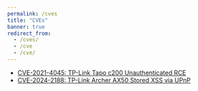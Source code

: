 ```yaml
---
permalink: /cves
title: "CVEs"
banner: true
redirect_from: 
  - /cves/
  - /cve
  - /cve/
---
```


 <ul>
  <li><a href="https://nvd.nist.gov/vuln/detail/CVE-2021-4045">CVE-2021-4045: TP-Link Tapo c200 Unauthenticated RCE</a></li>
  <li><a href="https://incibe.es/en/incibe-cert/notices/aviso/cross-site-scripting-vulnerability-tp-link-archer-ax50">CVE-2024-2188: TP-Link Archer AX50 Stored XSS via UPnP</a></li>
</ul> 
